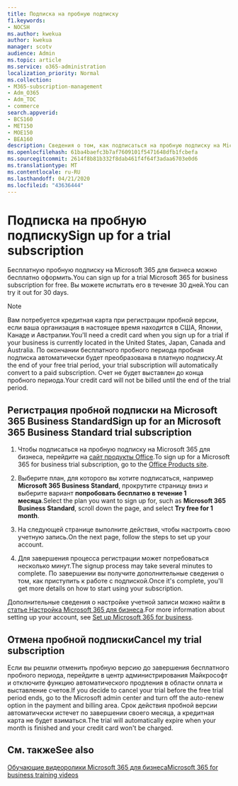 ```yaml
---
title: Подписка на пробную подписку
f1.keywords:
- NOCSH
ms.author: kwekua
author: kwekua
manager: scotv
audience: Admin
ms.topic: article
ms.service: o365-administration
localization_priority: Normal
ms.collection:
- M365-subscription-management
- Adm_O365
- Adm_TOC
- commerce
search.appverid:
- BCS160
- MET150
- MOE150
- BEA160
description: Сведения о том, как подписаться на пробную подписку на Microsoft 365 для бизнеса.
ms.openlocfilehash: 61ba4baefc3b7af7609101f5471648dfb1fcbefa
ms.sourcegitcommit: 2614f8b81b332f8dab461f4f64f3adaa6703e0d6
ms.translationtype: MT
ms.contentlocale: ru-RU
ms.lasthandoff: 04/21/2020
ms.locfileid: "43636444"
---
```

# <a name="sign-up-for-a-trial-subscription"></a><span data-ttu-id="e17d3-103">Подписка на пробную подписку</span><span class="sxs-lookup"><span data-stu-id="e17d3-103">Sign up for a trial subscription</span></span>

<span data-ttu-id="e17d3-104">Бесплатную пробную подписку на Microsoft 365 для бизнеса можно бесплатно оформить.</span><span class="sxs-lookup"><span data-stu-id="e17d3-104">You can sign up for a trial Microsoft 365 for business subscription for free.</span></span> <span data-ttu-id="e17d3-105">Вы можете испытать его в течение 30 дней.</span><span class="sxs-lookup"><span data-stu-id="e17d3-105">You can try it out for 30 days.</span></span>

> [!NOTE]
> <span data-ttu-id="e17d3-106">Вам потребуется кредитная карта при регистрации пробной версии, если ваша организация в настоящее время находится в США, Японии, Канаде и Австралии.</span><span class="sxs-lookup"><span data-stu-id="e17d3-106">You'll need a credit card when you sign up for a trial if your business is currently located in the United States, Japan, Canada and Australia.</span></span> <span data-ttu-id="e17d3-107">По окончании бесплатного пробного периода пробная подписка автоматически будет преобразована в платную подписку.</span><span class="sxs-lookup"><span data-stu-id="e17d3-107">At the end of your free trial period, your trial subscription will automatically convert to a paid subscription.</span></span> <span data-ttu-id="e17d3-108">Счет не будет выставлен до конца пробного периода.</span><span class="sxs-lookup"><span data-stu-id="e17d3-108">Your credit card will not be billed until the end of the trial period.</span></span>

## <a name="sign-up-for-an-microsoft-365-business-standard-trial-subscription"></a><span data-ttu-id="e17d3-109">Регистрация пробной подписки на Microsoft 365 Business Standard</span><span class="sxs-lookup"><span data-stu-id="e17d3-109">Sign up for an Microsoft 365 Business Standard trial subscription</span></span>

1. <span data-ttu-id="e17d3-110">Чтобы подписаться на пробную подписку на Microsoft 365 для бизнеса, перейдите на [сайт продукты Office](https://www.aka.ms/office365signup).</span><span class="sxs-lookup"><span data-stu-id="e17d3-110">To sign up for a Microsoft 365 for business trial subscription, go to the [Office Products site](https://www.aka.ms/office365signup).</span></span> 
    
2. <span data-ttu-id="e17d3-111">Выберите план, для которого вы хотите подписаться, например **Microsoft 365 Business Standard**, прокрутите страницу вниз и выберите вариант **попробовать бесплатно в течение 1 месяца**.</span><span class="sxs-lookup"><span data-stu-id="e17d3-111">Select the plan you want to sign up for, such as **Microsoft 365 Business Standard**, scroll down the page, and select **Try free for 1 month**.</span></span>
    
3. <span data-ttu-id="e17d3-112">На следующей странице выполните действия, чтобы настроить свою учетную запись.</span><span class="sxs-lookup"><span data-stu-id="e17d3-112">On the next page, follow the steps to set up your account.</span></span>

4. <span data-ttu-id="e17d3-113">Для завершения процесса регистрации может потребоваться несколько минут.</span><span class="sxs-lookup"><span data-stu-id="e17d3-113">The signup process may take several minutes to complete.</span></span> <span data-ttu-id="e17d3-114">По завершении вы получите дополнительные сведения о том, как приступить к работе с подпиской.</span><span class="sxs-lookup"><span data-stu-id="e17d3-114">Once it's complete, you'll get more details on how to start using your subscription.</span></span>

<span data-ttu-id="e17d3-115">Дополнительные сведения о настройке учетной записи можно найти в [статье Настройка Microsoft 365 для бизнеса](../admin/setup/setup.md).</span><span class="sxs-lookup"><span data-stu-id="e17d3-115">For more information about setting up your account, see [Set up Microsoft 365 for business](../admin/setup/setup.md).</span></span>

## <a name="cancel-my-trial-subscription"></a><span data-ttu-id="e17d3-116">Отмена пробной подписки</span><span class="sxs-lookup"><span data-stu-id="e17d3-116">Cancel my trial subscription</span></span>

<span data-ttu-id="e17d3-117">Если вы решили отменить пробную версию до завершения бесплатного пробного периода, перейдите в центр администрирования Майкрософт и отключите функцию автоматического продления в области оплата и выставление счетов.</span><span class="sxs-lookup"><span data-stu-id="e17d3-117">If you decide to cancel your trial before the free trial period ends, go to the Microsoft admin center and turn off the auto-renew option in the payment and billing area.</span></span> <span data-ttu-id="e17d3-118">Срок действия пробной версии автоматически истечет по завершении своего месяца, а кредитная карта не будет взиматься.</span><span class="sxs-lookup"><span data-stu-id="e17d3-118">The trial will automatically expire when your month is finished and your credit card won't be charged.</span></span>

## <a name="see-also"></a><span data-ttu-id="e17d3-119">См. также</span><span class="sxs-lookup"><span data-stu-id="e17d3-119">See also</span></span>

[<span data-ttu-id="e17d3-120">Обучающие видеоролики Microsoft 365 для бизнеса</span><span class="sxs-lookup"><span data-stu-id="e17d3-120">Microsoft 365 for business training videos</span></span>](https://support.office.com/article/6ab4bbcd-79cf-4000-a0bd-d42ce4d12816)
